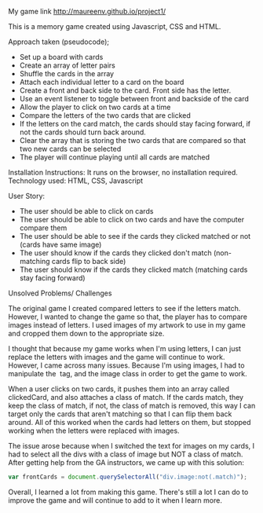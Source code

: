 My game link http://maureenv.github.io/project1/

This is a memory game created using Javascript, CSS and HTML.

Approach taken (pseudocode);
* Set up a board with cards
* Create an array of letter pairs
* Shuffle the cards in the array
* Attach each individual letter to a card on the board
* Create a front and back side to the card. Front side has the letter.
* Use an event listener to toggle between front and backside of the card
* Allow the player to click on two cards at a time
* Compare the letters of the two cards that are clicked
* If the letters on the card match, the cards should stay facing forward, if not the cards should turn back around.
* Clear the array that is storing the two cards that are compared so that two new cards can be selected
* The player will continue playing until all cards are matched


Installation Instructions: It runs on the browser, no installation required.
Technology used: HTML, CSS, Javascript

User Story:
* The user should be able to click on cards
* The user should be able to click on two cards and have the computer compare them
* The user should be able to see if the cards they clicked matched or not (cards have same image)
* The user should know if the cards they clicked don't match (non-matching cards flip to back side)
* The user should know if the cards they clicked match (matching cards stay facing forward)

Unsolved Problems/ Challenges

The original game I created compared letters to see if the letters match. However, I wanted to change the game so that, the player has to compare images instead of letters. I used images of my artwork to use in my game and cropped them down to the appropriate size.

I thought that because my game works when I'm using letters, I can just replace the letters with images and the game will continue to work. However, I came across many issues. Because I'm using images, I had to manipulate the <img> tag, and the image class in order to get the game to work.

When a user clicks on two cards, it pushes them into an array called clickedCard, and also attaches a class of match. If the cards match, they keep the class of match, if not, the class of match is removed, this way I can target only the cards that aren't matching so that I can flip them back around. All of this worked when the cards had letters on them, but stopped working when the letters were replaced with images.  

The issue arose because when I switched the text for images on my cards, I had to select all the divs with a class of image but NOT a class of match. After getting help from the GA instructors, we came up with this solution:

```javascript
var frontCards = document.querySelectorAll("div.image:not(.match)");
```

Overall, I learned a lot from making this game. There's still a lot I can do to improve the game and will continue to add to it when I learn more.  

